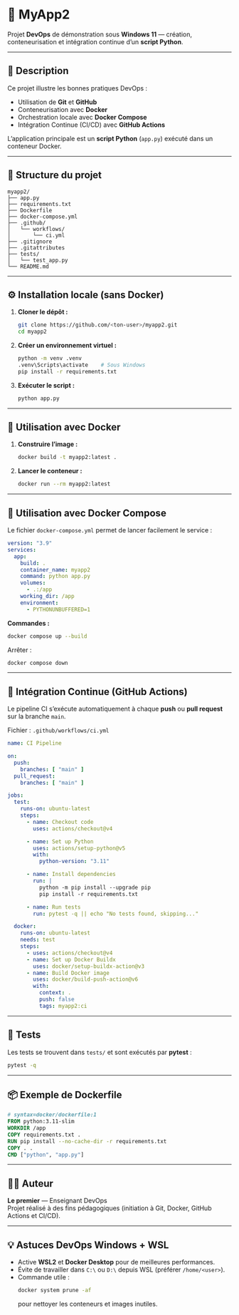 # 🐍 MyApp2

Projet **DevOps** de démonstration sous **Windows 11** — création, conteneurisation et intégration continue d’un **script Python**.

---

## 📘 Description

Ce projet illustre les bonnes pratiques DevOps :
- Utilisation de **Git** et **GitHub**
- Conteneurisation avec **Docker**
- Orchestration locale avec **Docker Compose**
- Intégration Continue (CI/CD) avec **GitHub Actions**

L’application principale est un **script Python** (`app.py`) exécuté dans un conteneur Docker.

---

## 🧩 Structure du projet

```
myapp2/
├── app.py
├── requirements.txt
├── Dockerfile
├── docker-compose.yml
├── .github/
│   └── workflows/
│       └── ci.yml
├── .gitignore
├── .gitattributes
├── tests/
│   └── test_app.py
└── README.md
```

---

## ⚙️ Installation locale (sans Docker)

1. **Cloner le dépôt :**
   ```bash
   git clone https://github.com/<ton-user>/myapp2.git
   cd myapp2
   ```

2. **Créer un environnement virtuel :**
   ```bash
   python -m venv .venv
   .venv\Scripts\activate    # Sous Windows
   pip install -r requirements.txt
   ```

3. **Exécuter le script :**
   ```bash
   python app.py
   ```

---

## 🐳 Utilisation avec Docker

1. **Construire l’image :**
   ```bash
   docker build -t myapp2:latest .
   ```

2. **Lancer le conteneur :**
   ```bash
   docker run --rm myapp2:latest
   ```

---

## 🧱 Utilisation avec Docker Compose

Le fichier `docker-compose.yml` permet de lancer facilement le service :

```yaml
version: "3.9"
services:
  app:
    build: .
    container_name: myapp2
    command: python app.py
    volumes:
      - .:/app
    working_dir: /app
    environment:
      - PYTHONUNBUFFERED=1
```

**Commandes :**
```bash
docker compose up --build
```

Arrêter :
```bash
docker compose down
```

---

## 🔄 Intégration Continue (GitHub Actions)

Le pipeline CI s’exécute automatiquement à chaque **push** ou **pull request** sur la branche `main`.

Fichier : `.github/workflows/ci.yml`

```yaml
name: CI Pipeline

on:
  push:
    branches: [ "main" ]
  pull_request:
    branches: [ "main" ]

jobs:
  test:
    runs-on: ubuntu-latest
    steps:
      - name: Checkout code
        uses: actions/checkout@v4

      - name: Set up Python
        uses: actions/setup-python@v5
        with:
          python-version: "3.11"

      - name: Install dependencies
        run: |
          python -m pip install --upgrade pip
          pip install -r requirements.txt

      - name: Run tests
        run: pytest -q || echo "No tests found, skipping..."

  docker:
    runs-on: ubuntu-latest
    needs: test
    steps:
      - uses: actions/checkout@v4
      - name: Set up Docker Buildx
        uses: docker/setup-buildx-action@v3
      - name: Build Docker image
        uses: docker/build-push-action@v6
        with:
          context: .
          push: false
          tags: myapp2:ci
```

---

## 🧪 Tests

Les tests se trouvent dans `tests/` et sont exécutés par **pytest** :
```bash
pytest -q
```

---

## 📦 Exemple de Dockerfile

```Dockerfile
# syntax=docker/dockerfile:1
FROM python:3.11-slim
WORKDIR /app
COPY requirements.txt .
RUN pip install --no-cache-dir -r requirements.txt
COPY . .
CMD ["python", "app.py"]
```

---

## 👨‍🏫 Auteur

**Le premier** — Enseignant DevOps  
Projet réalisé à des fins pédagogiques (initiation à Git, Docker, GitHub Actions et CI/CD).

---

## 💡 Astuces DevOps Windows + WSL

- Active **WSL2** et **Docker Desktop** pour de meilleures performances.  
- Évite de travailler dans `C:\` ou `D:\` depuis WSL (préférer `/home/<user>`).  
- Commande utile :  
  ```bash
  docker system prune -af
  ```  
  pour nettoyer les conteneurs et images inutiles.
